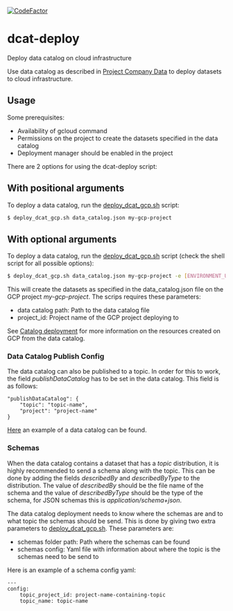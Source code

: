 [![CodeFactor](https://www.codefactor.io/repository/github/vwt-digital/dcat-deploy/badge)](https://www.codefactor.io/repository/github/vwt-digital/dcat-deploy)

# dcat-deploy
Deploy data catalog on cloud infrastructure

Use data catalog as described in [Project Company Data](https://vwt-digital.github.io/project-company-data.github.io/) to deploy datasets to cloud infrastructure.

## Usage

Some prerequisites:
* Availability of gcloud command
* Permissions on the project to create the datasets specified in the data catalog
* Deployment manager should be enabled in the project

There are 2 options for using the dcat-deploy script:

## With positional arguments

To deploy a data catalog, run the [deploy_dcat_gcp.sh](deploy_dcat_gcp.sh) script:
```bash
$ deploy_dcat_gcp.sh data_catalog.json my-gcp-project
```

## With optional arguments

To deploy a data catalog, run the [deploy_dcat_gcp.sh](deploy_dcat_gcp.sh) script (check the shell script for all possible options):
```bash
$ deploy_dcat_gcp.sh data_catalog.json my-gcp-project -e [ENVIRONMENT_URL]
```

This will create the datasets as specified in the data_catalog.json file on the GCP project _my-gcp-project_. The scrips requires these parameters:
* data catalog path: Path to the data catalog file
* project_id: Project name of the GCP project deploying to

See [Catalog deployment](deploy-dcat-gcp.md) for more information on the resources created on GCP from the data catalog.

### Data Catalog Publish Config
The data catalog can also be published to a topic. In order for this to work, the field *publishDataCatalog* has to be set in the data catalog. This field is as follows:

```
"publishDataCatalog": {
    "topic": "topic-name",
    "project": "project-name"
}
```

[Here](https://github.com/vwt-digital/project-company-data.github.io/blob/develop/v1.1/examples/catalog-sample.json) an example of a data catalog can be found.

### Schemas
When the data catalog contains a dataset that has a *topic* distribution, it is highly recommended to send a schema along with the topic. This can be done by adding the fields *describedBy* and *describedByType* to the distribution. The value of *describedBy* should be the file name of the schema and the value of *describedByType* should be the type of the schema, for JSON schemas this is *application/schema+json*.

The data catalog deployment needs to know where the schemas are and to what topic the schemas should be send. This is done by giving two extra parameters to [deploy_dcat_gcp.sh](deploy_dcat_gcp.sh). These parameters are:
* schemas folder path: Path where the schemas can be found
* schemas config: Yaml file with information about where the topic is the schemas need to be send to

Here is an example of a schema config yaml:
```
---
config:
    topic_project_id: project-name-containing-topic
    topic_name: topic-name
```

